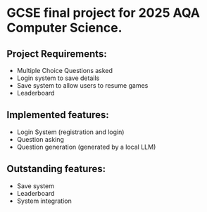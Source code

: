 # GCSE final project for 2025 AQA Computer Science. 
## Project Requirements:
- Multiple Choice Questions asked
- Login system to save details
- Save system to allow users to resume games
- Leaderboard

## Implemented features:
- Login System (registration and login)
- Question asking
- Question generation (generated by a local LLM)

## Outstanding features:
- Save system
- Leaderboard
- System integration
